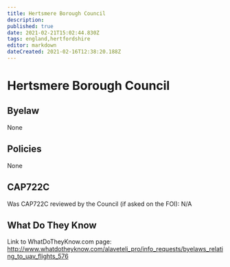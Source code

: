 ```yaml
---
title: Hertsmere Borough Council
description: 
published: true
date: 2021-02-21T15:02:44.830Z
tags: england,hertfordshire
editor: markdown
dateCreated: 2021-02-16T12:38:20.188Z
---
```


# Hertsmere Borough Council

## Byelaw
None

## Policies
None

## CAP722C

Was CAP722C reviewed by the Council (if asked on the FOI): N/A

## What Do They Know

Link to WhatDoTheyKnow.com page:
http://www.whatdotheyknow.com/alaveteli_pro/info_requests/byelaws_relating_to_uav_flights_576

